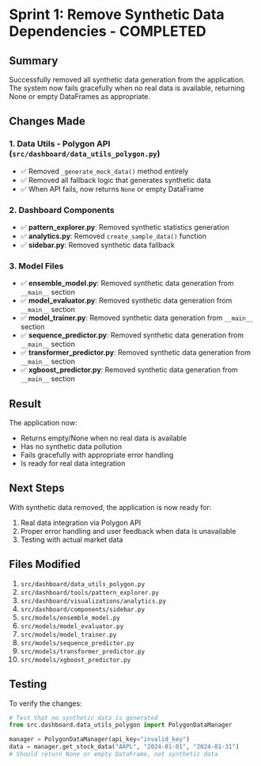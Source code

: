 # Sprint 1: Remove Synthetic Data Dependencies - COMPLETED

## Summary
Successfully removed all synthetic data generation from the application. The system now fails gracefully when no real data is available, returning None or empty DataFrames as appropriate.

## Changes Made

### 1. Data Utils - Polygon API (`src/dashboard/data_utils_polygon.py`)
- ✅ Removed `_generate_mock_data()` method entirely
- ✅ Removed all fallback logic that generates synthetic data
- ✅ When API fails, now returns `None` or empty DataFrame

### 2. Dashboard Components
- ✅ **pattern_explorer.py**: Removed synthetic statistics generation
- ✅ **analytics.py**: Removed `create_sample_data()` function
- ✅ **sidebar.py**: Removed synthetic data fallback

### 3. Model Files
- ✅ **ensemble_model.py**: Removed synthetic data generation from `__main__` section
- ✅ **model_evaluator.py**: Removed synthetic data generation from `__main__` section
- ✅ **model_trainer.py**: Removed synthetic data generation from `__main__` section
- ✅ **sequence_predictor.py**: Removed synthetic data generation from `__main__` section
- ✅ **transformer_predictor.py**: Removed synthetic data generation from `__main__` section
- ✅ **xgboost_predictor.py**: Removed synthetic data generation from `__main__` section

## Result
The application now:
- Returns empty/None when no real data is available
- Has no synthetic data pollution
- Fails gracefully with appropriate error handling
- Is ready for real data integration

## Next Steps
With synthetic data removed, the application is now ready for:
1. Real data integration via Polygon API
2. Proper error handling and user feedback when data is unavailable
3. Testing with actual market data

## Files Modified
1. `src/dashboard/data_utils_polygon.py`
2. `src/dashboard/tools/pattern_explorer.py`
3. `src/dashboard/visualizations/analytics.py`
4. `src/dashboard/components/sidebar.py`
5. `src/models/ensemble_model.py`
6. `src/models/model_evaluator.py`
7. `src/models/model_trainer.py`
8. `src/models/sequence_predictor.py`
9. `src/models/transformer_predictor.py`
10. `src/models/xgboost_predictor.py`

## Testing
To verify the changes:
```python
# Test that no synthetic data is generated
from src.dashboard.data_utils_polygon import PolygonDataManager

manager = PolygonDataManager(api_key="invalid_key")
data = manager.get_stock_data("AAPL", "2024-01-01", "2024-01-31")
# Should return None or empty DataFrame, not synthetic data
